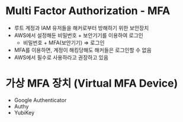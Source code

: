 # Multi Factor Authorization - MFA

- 루트 계정과 IAM 유저들을 해커로부터 방해하기 위한 보안장치
- AWS에서 설정해둔 비밀번호 + 보안기기를 이용하여 로그인
  - 비밀번호 + MFA(보안기기) => 로그인
- MFA를 이용하면, 계정이 해킹당해도 해커들은 로그인할 수 없음
- AWS에서 필수로 사용하라고 권장하고 있음

# 가상 MFA 장치 (Virtual MFA Device)

- Google Authenticator
- Authy
- YubiKey
